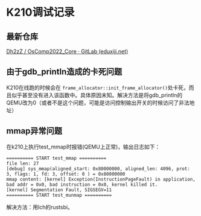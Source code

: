 # K210调试记录

## 最新仓库

[Dh2zZ / OsComp2022_Core · GitLab (eduxiji.net)](https://gitlab.eduxiji.net/dh2zz/oscomp2022_core/)

## 由于gdb_println造成的卡死问题

K210在线跑的时候会在 `frame_allocator::init_frame_allocator()`处卡死，而且似乎甚至没有进入该函数中。具体原因未知。解决方法是将gdb_println的QEMU改为0（或者不是这个问题，可能是访问控制输出开关的时候访问了非法地址）

## mmap异常问题

在k210上执行test_mmap时报错(QEMU上正常)，输出日志如下：

```
========== START test_mmap ==========
file len: 27
[debug] sys_mmap(aligned_start: 0x80000000, aligned_len: 4096, prot: 3, flags: 1, fd: 3, offset: 0 ) = 0x80000000
mmap content: [kernel] Exception(InstructionPageFault) in application, bad addr = 0x0, bad instruction = 0x0, kernel killed it.
[kernel] Segmentation Fault, SIGSEGV=11
========== START test_munmap ==========
```
解决方法：用lch的rustsbi。


